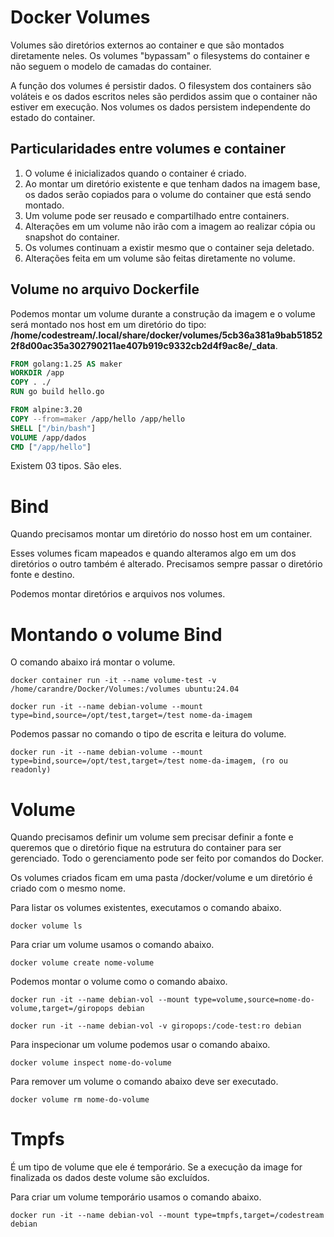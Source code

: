 # Docker Volumes

Volumes são diretórios externos ao container e que são montados diretamente neles. Os volumes "bypassam" o filesystems do container e não seguem o modelo de camadas do container.

A função dos volumes é persistir dados. O filesystem dos containers são voláteis e os dados escritos neles são perdidos assim que o container não estiver em execução. Nos volumes os dados persistem independente do estado do container.

## Particularidades entre volumes e container

1. O volume é inicializados quando o container é criado.
2. Ao montar um diretório existente e que tenham dados na imagem base, os dados serão copiados para o volume do container que está sendo montado.
3. Um volume pode ser reusado e compartilhado entre containers.
4. Alterações em um volume não irão com a imagem ao realizar cópia ou snapshot do container.
5. Os volumes continuam a existir mesmo que o container seja deletado.
6. Alterações feita em um volume são feitas diretamente no volume.

## Volume no arquivo Dockerfile

Podemos montar um volume durante a construção da imagem e o volume será montado nos host em um diretório do tipo: **/home/codestream/.local/share/docker/volumes/5cb36a381a9bab518522f8d00ac35a302790211ae407b919c9332cb2d4f9ac8e/_data**.

```Dockerfile
FROM golang:1.25 AS maker
WORKDIR /app
COPY . ./
RUN go build hello.go

FROM alpine:3.20
COPY --from=maker /app/hello /app/hello
SHELL ["/bin/bash"]
VOLUME /app/dados
CMD ["/app/hello"]
```

Existem 03 tipos. São eles.

# Bind

Quando precisamos montar um diretório do nosso host em um container.

Esses volumes ficam mapeados e quando alteramos algo em um dos diretórios o outro também é alterado. Precisamos sempre passar o diretório fonte e destino.

Podemos montar diretórios e arquivos nos volumes.

# Montando o volume Bind

O comando abaixo irá montar o volume.

```
docker container run -it --name volume-test -v /home/carandre/Docker/Volumes:/volumes ubuntu:24.04
```

```
docker run -it --name debian-volume --mount type=bind,source=/opt/test,target=/test nome-da-imagem
```

Podemos passar no comando o tipo de escrita e leitura do volume.

```
docker run -it --name debian-volume --mount type=bind,source=/opt/test,target=/test nome-da-imagem, (ro ou readonly)
```

# Volume

Quando precisamos definir um volume sem precisar definir a fonte e queremos que o diretório fique na estrutura do container para ser gerenciado. Todo o gerenciamento pode ser feito por comandos do Docker.

Os volumes criados ficam em uma pasta /docker/volume e um diretório é criado com o mesmo nome.

Para listar os volumes existentes, executamos o comando abaixo.

```
docker volume ls
```

Para criar um volume usamos o comando abaixo.

```
docker volume create nome-volume
```

Podemos montar o volume como o comando abaixo.

```
docker run -it --name debian-vol --mount type=volume,source=nome-do-volume,target=/giropops debian
```

```
docker run -it --name debian-vol -v giropops:/code-test:ro debian
```

Para inspecionar um volume podemos usar o comando abaixo.

```
docker volume inspect nome-do-volume
```

Para remover um volume o comando abaixo deve ser executado.

```
docker volume rm nome-do-volume
```

# Tmpfs

É um tipo de volume que ele é temporário. Se a execução da image for finalizada os dados deste volume são excluídos.

Para criar um volume temporário usamos o comando abaixo.

```
docker run -it --name debian-vol --mount type=tmpfs,target=/codestream debian
```
